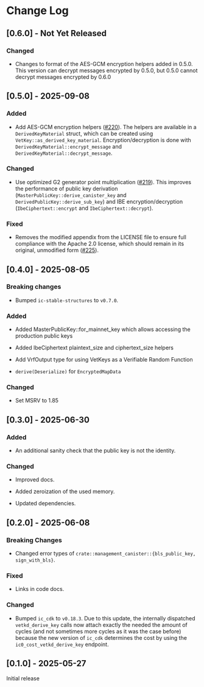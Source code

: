 # Change Log

## [0.6.0] - Not Yet Released

### Changed

- Changes to format of the AES-GCM encryption helpers added in 0.5.0. This version can decrypt messages encrypted by 0.5.0, but 0.5.0 cannot decrypt messages encrypted by 0.6.0

## [0.5.0] - 2025-09-08

### Added

- Add AES-GCM encryption helpers ([#220](https://github.com/dfinity/vetkeys/pull/220)). The helpers are available in a `DerivedKeyMaterial` struct, which can be created using `VetKey::as_derived_key_material`. Encryption/decryption is done with `DerivedKeyMaterial::encrypt_message` and `DerivedKeyMaterial::decrypt_message`.

### Changed

- Use optimized G2 generator point multiplication ([#219](https://github.com/dfinity/vetkeys/pull/219)). This improves the performance of public key derivation (`MasterPublicKey::derive_canister_key` and `DerivedPublicKey::derive_sub_key`) and IBE encryption/decryption (`IbeCiphertext::encrypt` and `IbeCiphertext::decrypt`).

### Fixed

- Removes the modified appendix from the LICENSE file to ensure full compliance with the Apache 2.0 license, which should remain in its original, unmodified form ([#225](https://github.com/dfinity/vetkeys/pull/225)).

## [0.4.0] - 2025-08-05

### Breaking changes

- Bumped `ic-stable-structures` to `v0.7.0`.

### Added

- Added MasterPublicKey::for_mainnet_key which allows accessing the production public keys

- Added IbeCiphertext plaintext_size and ciphertext_size helpers

- Add VrfOutput type for using VetKeys as a Verifiable Random Function

- `derive(Deserialize)` for `EncryptedMapData`

### Changed

- Set MSRV to 1.85

## [0.3.0] - 2025-06-30

### Added

- An additional sanity check that the public key is not the identity.

### Changed

- Improved docs.

- Added zeroization of the used memory.

- Updated dependencies.

## [0.2.0] - 2025-06-08

### Breaking Changes

- Changed error types of `crate::management_canister::{bls_public_key, sign_with_bls}`.

### Fixed

- Links in code docs.

### Changed

- Bumped `ic_cdk` to `v0.18.3`. Due to this update, the internally dispatched `vetkd_derive_key` calls now attach exactly the needed the amount of cycles (and not sometimes more cycles as it was the case before) because the new version of `ic_cdk` determines the cost by using the `ic0_cost_vetkd_derive_key` endpoint.

## [0.1.0] - 2025-05-27

Initial release
